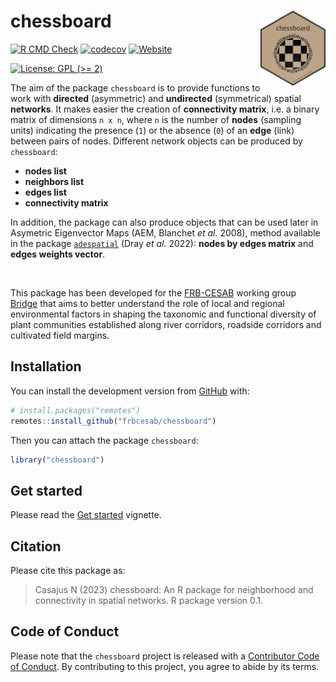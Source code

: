 
<!-- README.md is generated from README.Rmd. Please edit that file -->

# chessboard <img src="man/figures/package-sticker.png" align="right" style="float:right; height:120px;"/>

<!-- badges: start -->

[![R CMD
Check](https://github.com/frbcesab/chessboard/actions/workflows/R-CMD-check.yaml/badge.svg)](https://github.com/frbcesab/chessboard/actions/workflows/R-CMD-check.yaml)
[![codecov](https://codecov.io/gh/FRBCesab/chessboard/branch/main/graph/badge.svg?token=qH71uWUiot)](https://app.codecov.io/gh/FRBCesab/chessboard)
[![Website](https://github.com/frbcesab/chessboard/actions/workflows/pkgdown.yaml/badge.svg)](https://github.com/frbcesab/chessboard/actions/workflows/pkgdown.yaml)
<!-- [![CRAN status](https://www.r-pkg.org/badges/version/chessboard)](https://CRAN.R-project.org/package=chessboard) -->
[![License: GPL (\>=
2)](https://img.shields.io/badge/License-GPL%20%28%3E%3D%202%29-blue.svg)](https://choosealicense.com/licenses/gpl-2.0/)
<!-- badges: end -->

The aim of the package `chessboard` is to provide functions to work with
**directed** (asymmetric) and **undirected** (symmetrical) spatial
**networks**. It makes easier the creation of **connectivity matrix**,
i.e. a binary matrix of dimensions `n x n`, where `n` is the number of
**nodes** (sampling units) indicating the presence (`1`) or the absence
(`0`) of an **edge** (link) between pairs of nodes. Different network
objects can be produced by `chessboard`:

- **nodes list**
- **neighbors list**
- **edges list**
- **connectivity matrix**

In addition, the package can also produce objects that can be used later
in Asymetric Eigenvector Maps (AEM, Blanchet *et al.* 2008), method
available in the package
[`adespatial`](https://cran.r-project.org/package=adespatial) (Dray *et
al.* 2022): **nodes by edges matrix** and **edges weights vector**.

<br/>

This package has been developed for the
[FRB-CESAB](https://www.fondationbiodiversite.fr/en/about-the-foundation/le-cesab/)
working group
[Bridge](https://www.fondationbiodiversite.fr/en/the-frb-in-action/programs-and-projects/le-cesab/bridge/)
that aims to better understand the role of local and regional
environmental factors in shaping the taxonomic and functional diversity
of plant communities established along river corridors, roadside
corridors and cultivated field margins.

## Installation

You can install the development version from
[GitHub](https://github.com/) with:

``` r
# install.packages("remotes")
remotes::install_github("frbcesab/chessboard")
```

Then you can attach the package `chessboard`:

``` r
library("chessboard")
```

## Get started

Please read the [Get
started](https://frbcesab.github.io/chessboard/articles/chessboard.html)
vignette.

## Citation

Please cite this package as:

> Casajus N (2023) chessboard: An R package for neighborhood and
> connectivity in spatial networks. R package version 0.1.

## Code of Conduct

Please note that the `chessboard` project is released with a
[Contributor Code of
Conduct](https://contributor-covenant.org/version/2/1/CODE_OF_CONDUCT.html).
By contributing to this project, you agree to abide by its terms.
